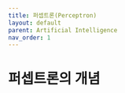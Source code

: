 ```yaml
---
title: 퍼셉트론(Perceptron)
layout: default
parent: Artificial Intelligence
nav_order: 1
---
```


# 퍼셉트론의 개념